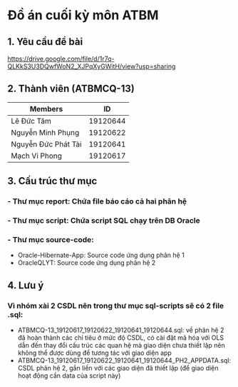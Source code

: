 # Đồ án cuối kỳ môn ATBM

## 1. Yêu cầu đề bài
https://drive.google.com/file/d/1r7q-QLKkS3U3DQwfWoN2_XJPqXyGWitH/view?usp=sharing


## 2. Thành viên (ATBMCQ-13)

| Members             | ID       |
| ------------------- | -------- |
| Lê Đức Tâm          | 19120644 |
| Nguyễn Minh Phụng   | 19120622 |
| Nguyễn Đức Phát Tài | 19120641 |
| Mạch Vi Phong       | 19120617 |

## 3. Cấu trúc thư mục

### - Thư mục report: Chứa file báo cáo cả hai phân hệ

### - Thư mục script: Chứa script SQL chạy trên DB Oracle

### - Thư mục source-code:
  - Oracle-Hibernate-App: Source code ứng dụng phân hệ 1
  - OracleQLYT: Source code ứng dụng phân hệ 2
   
## 4. Lưu ý 
### Vì nhóm xài 2 CSDL nên trong thư mục sql-scripts sẽ có 2 file .sql:
  - ATBMCQ-13_19120617_19120622_19120641_19120644.sql: về phân hệ 2 đã hoàn thành các chỉ tiêu ở mức độ CSDL, có cài đặt mã hóa với OLS dẫn đến thay đổi cấu trúc các quan hệ mà giao diện chưa thiết lập nên không thể được dùng để tương tác với giao diện app
  - ATBMCQ-13_19120617_19120622_19120641_19120644_PH2_APPDATA.sql: CSDL phân hệ 2, gắn liền với các giao diện đã thiết lập (để giao diện hoạt động cần data của script này)

